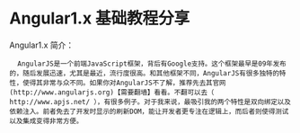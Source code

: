 # Angular1.x 基础教程分享

Angular1.x  简介：

      AngularJS是一个前端JavaScript框架，背后有Google支持。这个框架最早是09年发布的，随后发展迅速，尤其是最近，流行度很高。和其他框架不同，AngularJS有很多独特的特性，使得其非常与众不同。如果你对AngularJS不了解，推荐先去其官网(http://www.angularjs.org)【需要翻墙】看看。不翻可以去（ http://www.apjs.net/ ），有很多例子。对于我来说，最吸引我的两个特性是双向绑定以及依赖注入。前者免去了开发时显示的刷新DOM，能让开发者更专注在逻辑上，而后者则使得测试以及集成变得非常方便。
